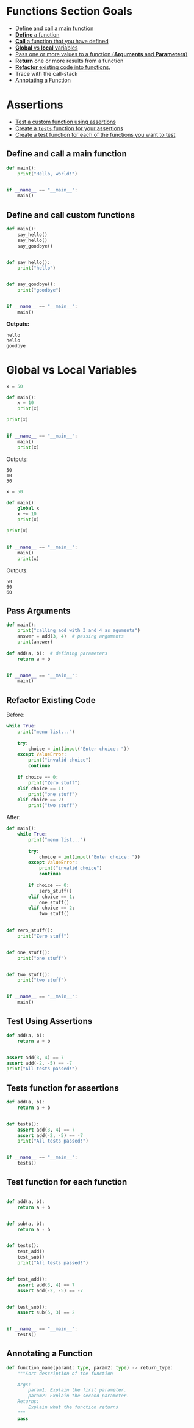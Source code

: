 # Functions Section Goals
- [Define and call a main function](#define-and-call-a-main-function)
- [**Define** a function](#define-and-call-custom-functions)
- [**Call** a function that you have defined](#define-and-call-custom-functions)
- [**Global** vs **local** variables](#global-vs-local-variables)
- [Pass one or more values to a function (**Arguments** and **Parameters**)](#pass-arguments)
- **Return** one or more results from a function
- [**Refactor** existing code into functions.](#refactor-existing-code)
- Trace with the call-stack
- [Annotating a Function](#annotating-a-function)

# Assertions
- [Test a custom function using assertions](#test-using-assertions)
- [Create a `tests` function for your assertions](#tests-function-for-assertions)
- [Create a test function for each of the functions you want to test](#test-function-for-each-function)


## Define and call a main function
```python
def main():
    print("Hello, world!")


if __name__ == "__main__":
    main()
```

## Define and call custom functions
```python
def main():
    say_hello()
    say_hello()
    say_goodbye()


def say_hello():
    print("hello")


def say_goodbye():
    print("goodbye")


if __name__ == "__main__":
    main()
```
**Outputs:**
```
hello
hello
goodbye
```

# Global vs Local Variables
```python
x = 50

def main():
    x = 10
    print(x)

print(x)


if __name__ == "__main__":
    main()
    print(x)
```
Outputs:
```
50
10
50
```

```python
x = 50

def main():
    global x
    x += 10
    print(x)

print(x)


if __name__ == "__main__":
    main()
    print(x)
```
Outputs:
```
50
60
60
```

## Pass Arguments
```python
def main():
    print("calling add with 3 and 4 as aguments")
    answer = add(3, 4)  # passing arguments
    print(answer)
   
def add(a, b):  # defining parameters
    return a + b


if __name__ == "__main__":
    main()
```

## Refactor Existing Code
Before:
```python
while True:
    print("menu list...")
    
    try:
        choice = int(input("Enter choice: "))
    except ValueError:
        print("invalid choice")
        continue
    
    if choice == 0:
        print("Zero stuff")
    elif choice == 1:
        print("one stuff")
    elif choice == 2:
        print("two stuff")
```
After:
```python
def main():
    while True:
        print("menu list...")
        
        try:
            choice = int(input("Enter choice: "))
        except ValueError:
            print("invalid choice")
            continue
        
        if choice == 0:
            zero_stuff()
        elif choice == 1:
            one_stuff()
        elif choice == 2:
            two_stuff()
    

def zero_stuff():
    print("Zero stuff")


def one_stuff():
    print("one stuff")


def two_stuff():
    print("two stuff")


if __name__ == "__main__":
    main()
```


## Test Using Assertions
```python
def add(a, b):
    return a + b


assert add(3, 4) == 7
assert add(-2, -5) == -7
print("All tests passed!")
```

## Tests function for assertions
```python
def add(a, b):
    return a + b


def tests():
    assert add(3, 4) == 7
    assert add(-2, -5) == -7
    print("All tests passed!")


if __name__ == "__main__":
    tests()
```

## Test function for each function
```python

def add(a, b):
    return a + b


def sub(a, b):
    return a - b


def tests():
    test_add()
    test_sub()
    print("All tests passed!")


def test_add():
    assert add(3, 4) == 7
    assert add(-2, -5) == -7


def test_sub():
    assert sub(5, 3) == 2


if __name__ == "__main__":
    tests()
```
## Annotating a Function
```python
def function_name(param1: type, param2: type) -> return_type:
    """Sort description of the function

    Args:
        param1: Explain the first parameter.
        param2: Explain the second parameter.
    Returns:
        Explain what the function returns
    """
    pass
```
